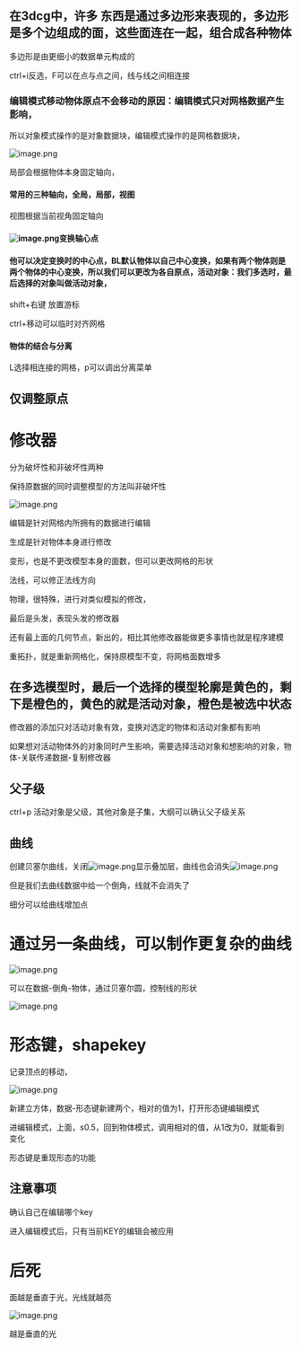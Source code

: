 ## 在3dcg中，许多 东西是通过多边形来表现的，多边形是多个边组成的面，这些面连在一起，组合成各种物体

多边形是由更细小的数据单元构成的

ctrl+i反选，F可以在点与点之间，线与线之间相连接

### 编辑模式移动物体原点不会移动的原因：编辑模式只对网格数据产生影响，

所以对象模式操作的是对象数据块，编辑模式操作的是网格数据块，

![image.png](https://cdn.jsdelivr.net/gh/ymingZ/note-gen-image-sync@main/2025-06/e7066582-99f9-4e6c-b61d-902e3437c677.png)

局部会根据物体本身固定轴向，

#### 常用的三种轴向，全局，局部，视图

视图根据当前视角固定轴向

#### ![image.png](https://cdn.jsdelivr.net/gh/ymingZ/note-gen-image-sync@main/2025-06/2a8b990b-845b-4497-8096-d13bb8395454.png)变换轴心点

#### 他可以决定变换时的中心点，BL默认物体以自己中心变换，如果有两个物体则是两个物体的中心变换，所以我们可以更改为各自原点，活动对象：我们多选时，最后选择的对象叫做活动对象，

shift+右键 放置游标

ctrl+移动可以临时对齐网格

#### 物体的结合与分离

L选择相连接的网格，p可以调出分离菜单

## 仅调整原点

# 修改器

分为破坏性和非破坏性两种

保持原数据的同时调整模型的方法叫非破坏性

![image.png](https://cdn.jsdelivr.net/gh/ymingZ/note-gen-image-sync@main/2025-06/49824a7e-fecf-45fd-8c63-5b8f09214d42.png)

编辑是针对网格内所拥有的数据进行编辑

生成是针对物体本身进行修改

变形，也是不更改模型本身的面数，但可以更改网格的形状

法线，可以修正法线方向

物理，很特殊，进行对类似模拟的修改，

最后是头发，表现头发的修改器

还有最上面的几何节点，新出的，相比其他修改器能做更多事情也就是程序建模

重拓扑，就是重新网格化，保持原模型不变，将网格面数增多

## 在多选模型时，最后一个选择的模型轮廓是黄色的，剩下是橙色的，黄色的就是活动对象，橙色是被选中状态

修改器的添加只对活动对象有效，变换对选定的物体和活动对象都有影响

如果想对活动物体外的对象同时产生影响，需要选择活动对象和想影响的对象，物体-关联传递数据-复制修改器

## 父子级

ctrl+p 活动对象是父级，其他对象是子集，大纲可以确认父子级关系

## 曲线

创建贝塞尔曲线，关闭![image.png](https://cdn.jsdelivr.net/gh/ymingZ/note-gen-image-sync@main/2025-07/0107841a-4107-4577-8b25-3ec4f44f841b.png)显示叠加层，曲线也会消失![image.png](https://cdn.jsdelivr.net/gh/ymingZ/note-gen-image-sync@main/2025-07/227f1ea1-bd45-4708-8185-25bffc4babc0.png)

但是我们去曲线数据中给一个倒角，线就不会消失了

细分可以给曲线增加点

# 通过另一条曲线，可以制作更复杂的曲线

![image.png](https://cdn.jsdelivr.net/gh/ymingZ/note-gen-image-sync@main/2025-07/5f2d8ee6-94b4-4c4d-894a-e458369ded71.png)

可以在数据-倒角-物体，通过贝塞尔圆，控制线的形状

![image.png](https://cdn.jsdelivr.net/gh/ymingZ/note-gen-image-sync@main/2025-07/6861d6dc-dfa7-4652-8095-ef0e04ebda0d.png)

# 形态键，shapekey

记录顶点的移动， 

![image.png](https://cdn.jsdelivr.net/gh/ymingZ/note-gen-image-sync@main/2025-07/b1c2762b-939f-4a6c-a8b7-73c725eb8f2d.png)

新建立方体，数据-形态键新建两个，相对的值为1，打开形态键编辑模式

进编辑模式，上面，s0.5，回到物体模式，调用相对的值，从1改为0，就能看到变化

形态键是重现形态的功能

## 注意事项

确认自己在编辑哪个key

进入编辑模式后，只有当前KEY的编辑会被应用

# 后死

面越是垂直于光，光线就越亮

![image.png](https://cdn.jsdelivr.net/gh/ymingZ/note-gen-image-sync@main/2025-07/c52174fd-3d5d-48af-bbf8-a12b3d0db6aa.png)

越是垂直的光
